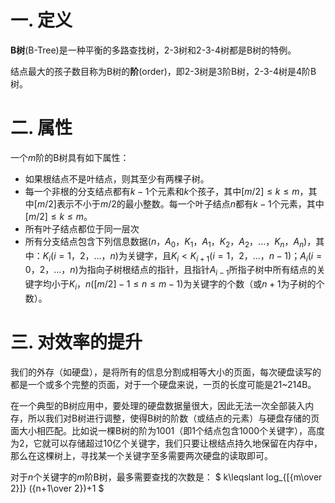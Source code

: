 # 一. 定义

**B树**(B-Tree)是一种平衡的多路查找树，2-3树和2-3-4树都是B树的特例。

结点最大的孩子数目称为B树的**阶**(order)，即2-3树是3阶B树，2-3-4树是4阶B树。



# 二. 属性

一个$m$阶的B树具有如下属性：

- 如果根结点不是叶结点，则其至少有两棵子树。
- 每一个非根的分支结点都有$k-1$个元素和$k$个孩子，其中$[m/2]\leqslant k\leqslant m$，其中$[m/2]$表示不小于$m/2$的最小整数。每一个叶子结点$n$都有$k-1$个元素，其中$[m/2]\leqslant k\leqslant m$。
- 所有叶子结点都位于同一层次
- 所有分支结点包含下列信息数据($n$，$A_0$，$K_1$，$A_1$，$K_2$，$A_2$，...，$K_n$，$A_n$)，其中：$K_i(i=1$，$2$，...，$n)$为关键字，且$K_i<K_{i+1}(i=1$，$2$，...，$n-1)$；$A_i(i=0$，$2$，...，$n)$为指向子树根结点的指针，且指针$A_{i-1}$所指子树中所有结点的关键字均小于$K_i$，$n([m/2]-1\leqslant n\leqslant m-1)$为关键字的个数（或$n+1$为子树的个数）。



# 三. 对效率的提升

我们的外存（如硬盘），是将所有的信息分割成相等大小的页面，每次硬盘读写的都是一个或多个完整的页面，对于一个硬盘来说，一页的长度可能是21~214B。

在一个典型的B树应用中，要处理的硬盘数据量很大，因此无法一次全部装入内存，所以我们对B树进行调整，使得B树的阶数（或结点的元素）与硬盘存储的页面大小相匹配。比如说一棵B树的阶为1001（即1个结点包含1000个关键字），高度为2，它就可以存储超过10亿个关键字，我们只要让根结点持久地保留在内存中，那么在这棵树上，寻找某一个关键字至多需要两次硬盘的读取即可。

对于$n$个关键字的$m$阶B树，最多需要查找的次数是：
$
k\leqslant log_{[{m\over 2}]} ({n+1\over 2})+1
$
